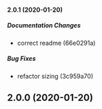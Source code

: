 #### 2.0.1 (2020-01-20)

##### Documentation Changes

*  correct readme (66e0291a)

##### Bug Fixes

*  refactor sizing (3c959a70)

## 2.0.0 (2020-01-20)

